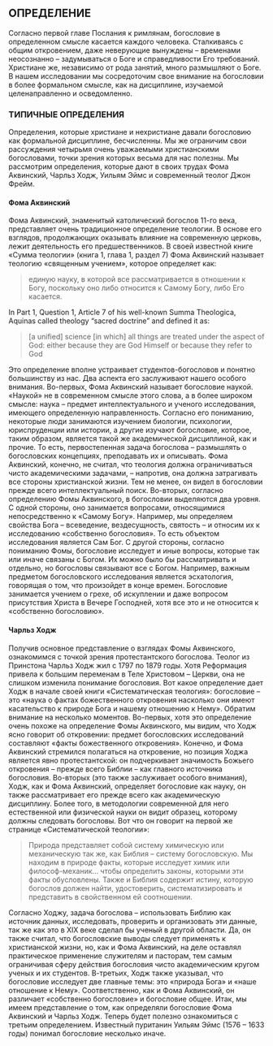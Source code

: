 ## ОПРЕДЕЛЕНИЕ

Cогласно первой главе Послания к римлянам, богословие в определенном смысле касается каждого человека. Сталкиваясь с общим откровением, даже неверующие вынуждены – временами неосознанно – задумываться о Боге и справедливости Его требований. Христиане же, независимо от рода занятий, много размышляют о Боге. В нашем исследовании мы сосредоточим свое внимание на богословии в более формальном смысле, как на дисциплине, изучаемой целенаправленно и осведомленно.

### ТИПИЧНЫЕ ОПРЕДЕЛЕНИЯ

Определения, которые христиане и нехристиане давали богословию как формальной дисциплине, бесчисленны. Мы же ограничим свои рассуждения четырьмя очень уважаемыми христианскими богословами, точки зрения которых весьма для нас полезны. Мы рассмотрим определения, которые дают в своих трудах Фома Аквинский, Чарльз Ходж, Уильям Эймс и современный теолог Джон Фрейм.

#### Фома Аквинский

Фома Аквинский, знаменитый католический богослов 11-го века, представляет очень традиционное определение теологии. В основе его взглядов, продолжающих оказывать влияние на современную церковь, лежит деятельность его предшественников. В своей известной книге «Сумма теологии» (книга 1, глава 1, раздел 7) Фома Аквинский называет теологию «священным учением», которое определяет как:

> единую науку, в которой все рассматривается в отношении к Богу, поскольку оно либо относится к Самому Богу, либо Его касается.

In Part 1, Question 1, Article 7 of his well-known Summa Theologica, Aquinas called theology “sacred doctrine” and defined it as: 

> [a unified] science [in which] all things are treated under the aspect of God: either because they are God Himself or because they refer to God

Это определение вполне устраивает студентов-богословов и понятно большинству из нас. Два аспекта его заслуживают нашего особого внимания.
Во-первых, Фома Аквинский называет богословие наукой. «Наукой» не в современном смысле этого слова, а в более широком смысле: наука – предмет интеллектуального и ученого исследования, имеющего определенную направленность. Согласно его пониманию, некоторые люди занимаются изучением биологии, психологии, юриспруденции или истории, а другие изучают богословие, которое, таким образом, является такой же академической дисциплиной, как и прочие.
То есть, первостепенная задача богослова – размышлять о богословских концепциях, преподавать их и описывать. Фома Аквинский, конечно, не считал, что теология должна ограничиваться чисто академическими задачами, – напротив, она должна затрагивать все стороны христианской жизни. Тем не менее, он видел в богословии прежде всего интеллектуальный поиск.
Во-вторых, согласно определению Фомы Аквинского, в богословии выделяются два уровня. С одной стороны, оно занимается вопросами, относящимися непосредственно к «Самому Богу». Например, мы определяем свойства Бога – всеведение, вездесущность, святость – и относим их к исследованию «собственно богословия». То есть объектом исследования является Сам Бог.
С другой стороны, согласно пониманию Фомы, богословие исследует и иные вопросы, которые так или иначе связаны с Богом. Их можно было бы рассматривать и отдельно, но богословы связывают все с Богом. Например, важным предметом богословского исследования является эсхатология, говорящая о том, что произойдет в конце времен. Богословие занимается учением о грехе, об искуплении и даже вопросом присутствия Христа в Вечере Господней, хотя все это и не относится к «собственно богословию».


#### Чарльз Ходж

Получив основное представление о взглядах Фомы Аквинского, ознакомимся с точкой зрения протестантского богослова. Теолог из Принстона Чарльз Ходж жил с 1797 по 1879 годы. Хотя Реформация привела к большим переменам в Теле Христовом – Церкви, она не слишком изменила понимание богословия. Вот какое определение дает Ходж в начале своей книги «Систематическая теология»: богословие – это «наука о фактах божественного откровения насколько они имеют касательство к природе Бога и нашему отношению к Нему».
Обратим внимание на несколько моментов. Во-первых, хотя это определение очень похоже на определение Фомы Аквинского, мы видим, что Ходж ясно говорит об откровении: предмет богословских исследований составляют «факты божественного откровения». Конечно, и Фома Аквинский стремился полагаться на откровение, но позиция Ходжа является явно протестантской: он подчеркивает значимость Божьего откровения – прежде всего Библии – как главного источника богословия.
Во-вторых (это также заслуживает особого внимания), Ходж, как и Фома Аквинский, определяет богословие как науку, он также рассматривает его прежде всего как академическую дисциплину. Более того, в методологии современной для него естественной или физической науки он видит образец, которому должны следовать богословы. Вот что он говорит на первой же странице «Систематической теологии»:

  > Природа представляет собой систему химическую или механическую так же, как Библия – систему богословскую. Мы находим в природе факты, которые исследует химик или философ-механик... чтобы определить законы, которыми эти факты обусловлены. Также и Библия содержит истину, которую богослов должен найти, удостоверить, систематизировать и представить в свойственном ей соотношении.
  > 

Согласно Ходжу, задача богослова – использовать Библию как источник данных, исследовать, проверить и организовать эти данные, так же как это в XIX веке сделал бы ученый в другой области.
Да, он также считал, что богословские выводы следует применять к христианской жизни, но, как и Фома Аквинский, на деле оставлял практическое применение служителям и пасторам, тем самым ограничивая сферу действия богословия чисто академическим кругом ученых и их студентов.
В-третьих, Ходж также указывал, что богословие исследует две главные темы: это «природа Бога» и «наше отношение к Нему». Соответственно, как и Фома Аквинский, он различает «собственно богословие» и богословие общее.
Итак, мы имеем представление о том, как определяли богословие Фома Аквинский и Чарльз Ходж. Теперь будет полезно ознакомиться с третьим определением. Известный пуританин Уильям Эймс (1576 – 1633 годы) понимал богословие несколько иначе.
